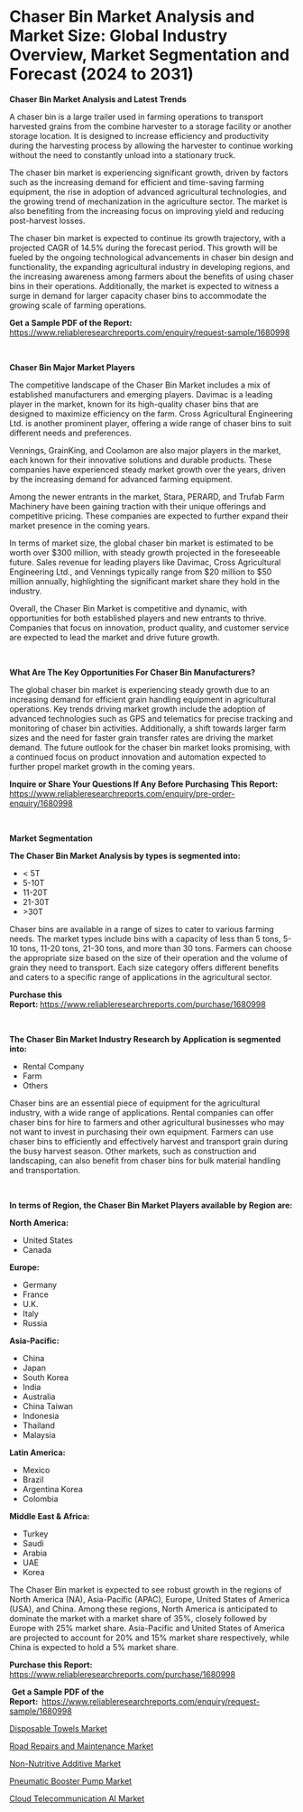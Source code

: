 <p><h1>Chaser Bin Market Analysis and Market Size: Global Industry Overview, Market Segmentation and Forecast (2024 to 2031)</h1></p><p><strong>Chaser Bin Market Analysis and Latest Trends</strong></p>
<p><p>A chaser bin is a large trailer used in farming operations to transport harvested grains from the combine harvester to a storage facility or another storage location. It is designed to increase efficiency and productivity during the harvesting process by allowing the harvester to continue working without the need to constantly unload into a stationary truck.</p><p>The chaser bin market is experiencing significant growth, driven by factors such as the increasing demand for efficient and time-saving farming equipment, the rise in adoption of advanced agricultural technologies, and the growing trend of mechanization in the agriculture sector. The market is also benefiting from the increasing focus on improving yield and reducing post-harvest losses.</p><p>The chaser bin market is expected to continue its growth trajectory, with a projected CAGR of 14.5% during the forecast period. This growth will be fueled by the ongoing technological advancements in chaser bin design and functionality, the expanding agricultural industry in developing regions, and the increasing awareness among farmers about the benefits of using chaser bins in their operations. Additionally, the market is expected to witness a surge in demand for larger capacity chaser bins to accommodate the growing scale of farming operations.</p></p>
<p><strong>Get a Sample PDF of the Report:&nbsp;</strong> <a href="https://www.reliableresearchreports.com/enquiry/request-sample/1680998">https://www.reliableresearchreports.com/enquiry/request-sample/1680998</a></p>
<p>&nbsp;</p>
<p><strong>Chaser Bin Major Market Players</strong></p>
<p><p>The competitive landscape of the Chaser Bin Market includes a mix of established manufacturers and emerging players. Davimac is a leading player in the market, known for its high-quality chaser bins that are designed to maximize efficiency on the farm. Cross Agricultural Engineering Ltd. is another prominent player, offering a wide range of chaser bins to suit different needs and preferences.</p><p>Vennings, GrainKing, and Coolamon are also major players in the market, each known for their innovative solutions and durable products. These companies have experienced steady market growth over the years, driven by the increasing demand for advanced farming equipment.</p><p>Among the newer entrants in the market, Stara, PERARD, and Trufab Farm Machinery have been gaining traction with their unique offerings and competitive pricing. These companies are expected to further expand their market presence in the coming years.</p><p>In terms of market size, the global chaser bin market is estimated to be worth over $300 million, with steady growth projected in the foreseeable future. Sales revenue for leading players like Davimac, Cross Agricultural Engineering Ltd., and Vennings typically range from $20 million to $50 million annually, highlighting the significant market share they hold in the industry.</p><p>Overall, the Chaser Bin Market is competitive and dynamic, with opportunities for both established players and new entrants to thrive. Companies that focus on innovation, product quality, and customer service are expected to lead the market and drive future growth.</p></p>
<p>&nbsp;</p>
<p><strong>What Are The Key Opportunities For Chaser Bin Manufacturers?</strong></p>
<p><p>The global chaser bin market is experiencing steady growth due to an increasing demand for efficient grain handling equipment in agricultural operations. Key trends driving market growth include the adoption of advanced technologies such as GPS and telematics for precise tracking and monitoring of chaser bin activities. Additionally, a shift towards larger farm sizes and the need for faster grain transfer rates are driving the market demand. The future outlook for the chaser bin market looks promising, with a continued focus on product innovation and automation expected to further propel market growth in the coming years.</p></p>
<p><strong>Inquire or Share Your Questions If Any Before Purchasing This Report:</strong> <a href="https://www.reliableresearchreports.com/enquiry/pre-order-enquiry/1680998">https://www.reliableresearchreports.com/enquiry/pre-order-enquiry/1680998</a></p>
<p>&nbsp;</p>
<p><strong>Market Segmentation</strong></p>
<p><strong>The Chaser Bin Market Analysis by types is segmented into:</strong></p>
<p><ul><li>< 5T</li><li>5-10T</li><li>11-20T</li><li>21-30T</li><li>>30T</li></ul></p>
<p><p>Chaser bins are available in a range of sizes to cater to various farming needs. The market types include bins with a capacity of less than 5 tons, 5-10 tons, 11-20 tons, 21-30 tons, and more than 30 tons. Farmers can choose the appropriate size based on the size of their operation and the volume of grain they need to transport. Each size category offers different benefits and caters to a specific range of applications in the agricultural sector.</p></p>
<p><strong>Purchase this Report:&nbsp;</strong><a href="https://www.reliableresearchreports.com/purchase/1680998">https://www.reliableresearchreports.com/purchase/1680998</a></p>
<p>&nbsp;</p>
<p><strong>The Chaser Bin Market Industry Research by Application is segmented into:</strong></p>
<p><ul><li>Rental Company</li><li>Farm</li><li>Others</li></ul></p>
<p><p>Chaser bins are an essential piece of equipment for the agricultural industry, with a wide range of applications. Rental companies can offer chaser bins for hire to farmers and other agricultural businesses who may not want to invest in purchasing their own equipment. Farmers can use chaser bins to efficiently and effectively harvest and transport grain during the busy harvest season. Other markets, such as construction and landscaping, can also benefit from chaser bins for bulk material handling and transportation.</p></p>
<p>&nbsp;</p>
<p><strong>In terms of Region, the Chaser Bin Market Players available by Region are:</strong></p>
<p>
    <p> <strong> North America: </strong>
        <ul>
            <li>United States</li>
            <li>Canada</li>
        </ul>
        </p> 
    <p> <strong> Europe: </strong>
        <ul>
            <li>Germany</li>
            <li>France</li>
            <li>U.K.</li>
            <li>Italy</li>
            <li>Russia</li>
        </ul>
        </p> 
    <p> <strong> Asia-Pacific: </strong>
        <ul>
            <li>China</li>
            <li>Japan</li>
            <li>South Korea</li>
            <li>India</li>
            <li>Australia</li>
            <li>China Taiwan</li>
            <li>Indonesia</li>
            <li>Thailand</li>
            <li>Malaysia</li>
        </ul>
        </p> 
    <p> <strong> Latin America: </strong>
        <ul>
            <li>Mexico</li>
            <li>Brazil</li>
            <li>Argentina Korea</li>
            <li>Colombia</li>
        </ul>
        </p> 
    <p> <strong> Middle East & Africa: </strong>
        <ul>
            <li>Turkey</li>
            <li>Saudi</li>
            <li>Arabia</li>
            <li>UAE</li>
            <li>Korea</li>
        </ul>
    </p>
    </p>
<p><p>The Chaser Bin market is expected to see robust growth in the regions of North America (NA), Asia-Pacific (APAC), Europe, United States of America (USA), and China. Among these regions, North America is anticipated to dominate the market with a market share of 35%, closely followed by Europe with 25% market share. Asia-Pacific and United States of America are projected to account for 20% and 15% market share respectively, while China is expected to hold a 5% market share.</p></p>
<p><strong>Purchase this Report: </strong><a href="https://www.reliableresearchreports.com/purchase/1680998">https://www.reliableresearchreports.com/purchase/1680998</a></p>
<p>&nbsp;<strong>Get a Sample PDF of the Report:&nbsp;&nbsp;</strong><a href="https://www.reliableresearchreports.com/enquiry/request-sample/1680998">https://www.reliableresearchreports.com/enquiry/request-sample/1680998</a></p>
<p><strong></strong></p>
<p><p><a href="https://github.com/mabutironaldo/Market-Research-Report-List-3/blob/main/disposable-towels-market.md">Disposable Towels Market</a></p><p><a href="https://medium.com/@cletaturner879789/road-repairs-and-maintenance-market-exploring-market-share-market-trends-and-future-growth-3e5db77ae463">Road Repairs and Maintenance Market</a></p><p><a href="https://issuu.com/reportprime-2/docs/non-nutritive-additive-market-size-2030.pptx">Non-Nutritive Additive Market</a></p><p><a href="https://github.com/Paul14Anderson63/Market-Research-Report-List-2/blob/main/pneumatic-booster-pump-market.md">Pneumatic Booster Pump Market</a></p><p><a href="https://medium.com/@cletaturner879789/cloud-telecommunication-ai-market-size-cagr-trends-2024-2030-919cb1b864e1">Cloud Telecommunication AI Market</a></p></p>